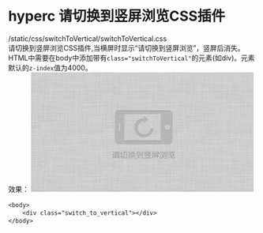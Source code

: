 hyperc 请切换到竖屏浏览CSS插件
======
/static/css/switchToVertical/switchToVertical.css  
请切换到竖屏浏览CSS插件,当横屏时显示“请切换到竖屏浏览”，竖屏后消失。HTML中需要在body中添加带有```class="switchToVertical"```的元素(如div)。元素默认的```z-index```值为4000。  
效果： 
![效果](https://raw.githubusercontent.com/cyclegtx/hyperc/master/images/cases/switchToVertical.jpg)  

```
<body>
	<div class="switch_to_vertical"></div>
</body>
```



